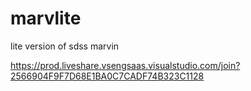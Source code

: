 # marvlite
lite version of sdss marvin

https://prod.liveshare.vsengsaas.visualstudio.com/join?2566904F9F7D68E1BA0C7CADF74B323C1128
